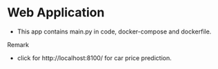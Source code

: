 # Web Application
- This app contains main.py in code, docker-compose and dockerfile.
 
 Remark
 - click for http://localhost:8100/ for car price prediction.